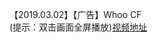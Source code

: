 【2019.03.02】【广告】Whoo CF         
(提示：双击画面全屏播放)[视频地址](https://video.h5.weibo.cn/1034:4345473599737023/4345473802122728)
